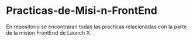 # Practicas-de-Misi-n-FrontEnd
En repositorio se encontraran todas las practicas relacionadas con la parte de la mision FrontEnd de Launch X.
